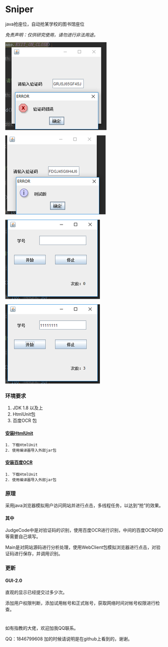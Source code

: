 # Sniper
 java抢座位，自动抢某学校的图书馆座位

 *免责声明：仅供研究使用，请勿进行非法用途。*
 
 
 ![](https://github.com/Sniper970119/GarbSeat/blob/master/image/show01.png)
 
 ![](https://github.com/Sniper970119/GarbSeat/blob/master/image/show02.png)
 
 ![](https://github.com/Sniper970119/GarbSeat/blob/master/image/show03.png)
 
 ![](https://github.com/Sniper970119/GarbSeat/blob/master/image/show04.png)


 ### 环境要求
 1. JDK 1.8 以及上
 2. HtmlUnit包
 3. 百度OCR 包

 #### [安装HtmlUnit](http://htmlunit.sourceforge.net/)
 ```
 1. 下载HtmlUnit
 2. 使用编译器导入外部jar包

```
 #### [安装百度OCR](https://ai.baidu.com/download?sdkId=1)
 ```
 1. 下载HtmlUnit
 2. 使用编译器导入外部jar包
 ```

 ### 原理

 采用java浏览器模拟用户访问网站并进行点击，多线程任务，以达到“抢”的效果。

 #### 其中

 JudgeCode中是对验证码的识别，使用百度OCR进行识别，中间的百度OCR的ID等需要自己填写。

 Main是对网站源码进行分析处理，使用WebClient包模拟浏览器进行点击，对验证码进行保存，并调用识别。




 ### 更新

 #### GUI-2.0
 直观的显示已经提交过多少次。

 添加用户权限判断，添加试用帐号和正式账号，获取网络时间对帐号权限进行检查。

 #
 如有指教的大佬，欢迎加我QQ联系。

 QQ：1846799608 加的时候请说明是在github上看到的，谢谢。
